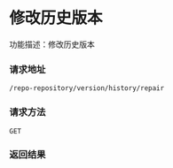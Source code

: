 # 修改历史版本
功能描述：修改历史版本

### 请求地址
```
/repo-repository/version/history/repair
```

### 请求方法
`GET`




### 返回结果

